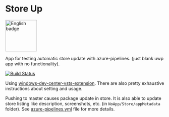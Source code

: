 # Store Up

<a href='//www.microsoft.com/store/apps/9PH5NNZ5BXFQ?cid=storebadge&ocid=badge'><img src='https://assets.windowsphone.com/13484911-a6ab-4170-8b7e-795c1e8b4165/English_get_L_InvariantCulture_Default.png' alt='English badge' width="100" /></a>


App for testing automatic store update with azure-pipelines. (just blank uwp app with no functionality).

[![Build Status](https://tjkod.visualstudio.com/StoreUp/_apis/build/status/tesar-tech.StoreUp?branchName=master&jobName=Job)](https://tjkod.visualstudio.com/StoreUp/_build/latest?definitionId=1&branchName=master)


Using [windows-dev-center-vsts-extension](https://github.com/microsoft/windows-dev-center-vsts-extension). There are also pretty exhaustive instructions about setting and usage.

Pushing to master causes package update in store. It is also able to update store listing like description, screenshots, etc. (in `NoApp/Store/appMetadata` folder). See [azure-pipelines.yml](https://github.com/tesar-tech/StoreUp/blob/master/azure-pipelines.yml) file for more details.